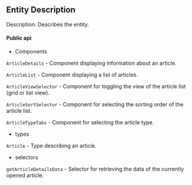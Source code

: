## Entity Description
Description:
Describes the entity.

#### Public api

- Components

`ArticleDetails` - Component displaying information about an article.

`ArticleList` -  Component displaying a list of articles.

`ArticleViewSelector` - Component for toggling the view of the article list (grid or list view).

`ArticleSortSelector` - Component for selecting the sorting order of the article list.

`ArticleTypeTabs` - Component for selecting the article type.

- types

`Article` - Type describing an article.

- selectors

`getArticleDetailsData` - Selector for retrieving the data of the currently opened article.
